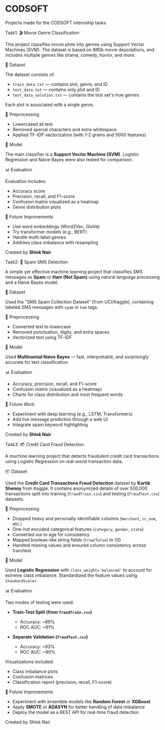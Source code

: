 # CODSOFT
Projects made for the CODSOFT internship tasks

Task1: 🎬 Movie Genre Classification

This project classifies movie plots into genres using Support Vector Machines (SVM). The dataset is based on IMDb movie descriptions, and includes multiple genres like drama, comedy, horror, and more.

📁 Dataset

The dataset consists of:
- `train_data.txt` — contains plot, genre, and ID
- `test_data.txt` — contains only plot and ID
- `test_data_solution.txt` — contains the test set's true genres

Each plot is associated with a single genre.

🧹 Preprocessing

- Lowercased all text
- Removed special characters and extra whitespace
- Applied TF-IDF vectorization (with 1-2 grams and 5000 features)

🧠 Model

The main classifier is a **Support Vector Machine (SVM)**. Logistic Regression and Naive Bayes were also tested for comparison.

📊 Evaluation

Evaluation includes:
- Accuracy score
- Precision, recall, and F1-score
- Confusion matrix visualized as a heatmap
- Genre distribution plots

🚀 Future Improvements

- Use word embeddings (Word2Vec, GloVe)
- Try transformer models (e.g., BERT)
- Handle multi-label genres
- Address class imbalance with resampling


Created by **Shlok Nair** 


Task2: 📱 Spam SMS Detection

A simple yet effective machine learning project that classifies SMS messages as **Spam** or **Ham (Not Spam)** using natural language processing and a Naive Bayes model.

📁 Dataset

Used the "SMS Spam Collection Dataset" (from UCI/Kaggle), containing labeled SMS messages with `spam` or `ham` tags.

🧹 Preprocessing

- Converted text to lowercase
- Removed punctuation, digits, and extra spaces
- Vectorized text using TF-IDF

🧠 Model

Used **Multinomial Naive Bayes** — fast, interpretable, and surprisingly accurate for text classification.

📊 Evaluation

- Accuracy, precision, recall, and F1-score
- Confusion matrix (visualized as a heatmap)
- Charts for class distribution and most frequent words

🚀 Future Work

- Experiment with deep learning (e.g., LSTM, Transformers)
- Add live message prediction through a web UI
- Integrate spam keyword highlighting


Created by **Shlok Nair** 


Task3: 💳 Credit Card Fraud Detection

A machine learning project that detects fraudulent credit card transactions using Logistic Regression on real-world transaction data.

📦 Dataset

Used the **Credit Card Transactions Fraud Detection** dataset by **Kartik Shenoy** from Kaggle. It contains anonymized details of over 500,000 transactions split into training (`fraudTrain.csv`) and testing (`fraudTest.csv`) datasets.

🔧 Preprocessing

- Dropped heavy and personally identifiable columns (`merchant`, `cc_num`, etc.)
- One-hot encoded categorical features (`category`, `gender`, `state`)
- Converted `dob` to age for consistency
- Mapped boolean-like string fields (`true`/`false`) to 1/0
- Handled missing values and ensured column consistency across train/test

🧠 Model

Used **Logistic Regression** with `class_weight='balanced'` to account for extreme class imbalance. Standardized the feature values using `StandardScaler`.

📊 Evaluation

Two modes of testing were used:
- **Train-Test Split (from `fraudTrain.csv`)**
  - Accuracy: ~89%
  - ROC AUC: ~91%

- **Separate Validation (`fraudTest.csv`)**
  - Accuracy: ~93%
  - ROC AUC: ~90%

Visualizations included:
- Class imbalance plots
- Confusion matrices
- Classification report (precision, recall, F1-score)

🚀 Future Improvements

- Experiment with ensemble models like **Random Forest** or **XGBoost**
- Apply **SMOTE** or **ADASYN** for better handling of data imbalance
- Deploy the model as a REST API for real-time fraud detection


Created by Shlok Nair



